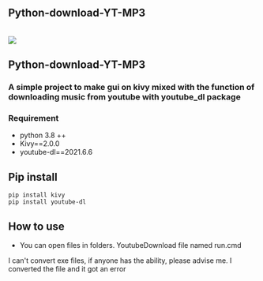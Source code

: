 <p align="center"><h2>Python-download-YT-MP3</h2>
<br>
<a href="#"><img src="https://img.shields.io/github/languages/code-size/watchakorn-18k/Python-download-YT-MP3"/></a>
</p>

## Python-download-YT-MP3
### A simple project to make gui on kivy mixed with the function of downloading music from youtube with youtube_dl package

### Requirement
- python 3.8 ++
- Kivy==2.0.0
- youtube-dl==2021.6.6

## Pip install 
```
pip install kivy
pip install youtube-dl
```

## How to use
- You can open files in folders. YoutubeDownload file named run.cmd

I can't convert exe files, if anyone has the ability, please advise me. I converted the file and it got an error